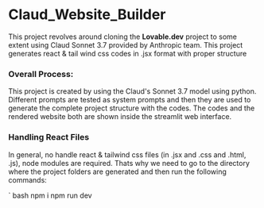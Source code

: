 # Claud_Website_Builder
This project revolves around cloning the **Lovable.dev** project to some extent using Claud Sonnet 3.7 provided by Anthropic team. This project generates react &amp; tail wind css codes in .jsx format with proper structure

### Overall Process:
This project is created by using the Claud's Sonnet 3.7 model using python. Different prompts are tested as system prompts and then they are used to generate the complete project structure with the codes. The codes and the rendered website both are shown inside the streamlit web interface. 

### Handling React Files
In general, no handle react & tailwind css files (in .jsx and .css and .html, .js), node modules are required. Thats why we need to go to the directory where the project folders are generated and then run the following commands:

` bash 
  npm i
  npm run dev

  


